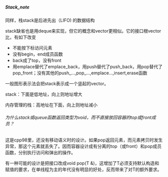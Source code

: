 ##### Stack_note

同样，栈stack是后进先出（LIFO) 的数据结构

stack缺省也是用deque来实现，但它的概念和vector更相似。它的接口根vector比，有如下改变

- 不能按下标访问元素
- 没有begin，end成员函数
- back成了top，没有front
- 用emplace替代了emplace_back，用push替代了push_back，用pop替代了pop_front；没有其他的push_...,pop_...,emplace...,insert,erase函数

一般图形表示法会把stack表示成一个竖起的vector。

stack：下面是低地址，向上则地址增大

内存管理的栈：高地址在下面，向上则地址减小

###### 为什么stack或queue函数返回类型为void，而不直接放回容器的top或front成员？

这是cpp98里，还没有移动语义时的设计。如果pop返回元素，而元素拷贝时发生异常，那这个元素就丢失了。因而容器设计成有分离的top（或front）和pop成员函数，分别执行访问和弹出的操作。

有一种可能的设计是把接口改成void pop(T &)，这增加了T必须支持默认构造和赋值的要求，在单线程为主的年代没有明显的好处，反而带来了对T的额外要求。